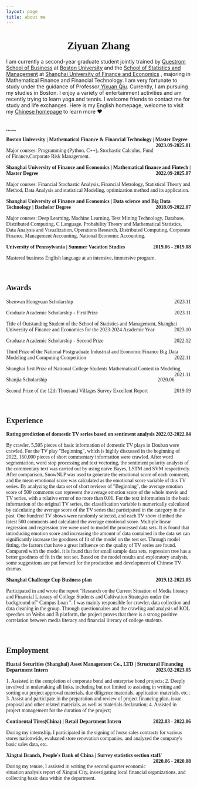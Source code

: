 ```yaml
---
layout: page
title: about me
---
```

<h1 style="font-family: 华文楷体;text-align:center;">Ziyuan Zhang</h1>

<p>I am currently a second-year graduate student jointly trained by <a href="https://www.bu.edu/questrom/">Questrom School of Business</a> at <a href="https://www.bu.edu/">Boston University</a> and the <a href="https://ssm.sufe.edu.cn/">School of Statistics and Management</a> at <a href="https://english.sufe.edu.cn/">Shanghai University of Finance and Economics</a> , majoring in Mathematical Finance and Financial Technology. I am very fortunate to study under the guidance of Professor<a href="https://yixuan.blog/"> Yixuan Qiu</a>. Currently, I am pursuing my studies in Boston. I enjoy a variety of entertainment activities and am recently trying to learn yoga and tennis. I welcome friends to contact me for study and life exchanges. Here is my English homepage, welcome to visit my <a href="https://bobothebest.github.io/cn/about/">Chinese homepage</a> to learn more <span class="love">❤</span></p>
<br>

<h2 style="font-family: 华文楷体;font-size:6;">Education</h2>
<p style="text-align:left;font-family: 华文楷体;"><b>Boston University | Mathematical Finance & Financial Technology | Master Degree<span style="float:right;">2023.09-2025.01</span></b></p>
 <p style="font-family: 华文楷体;">Major courses: Programming (Python, C++), Stochastic Calculus, Fund of Finance,Corporate Risk Management.</p>
<p style="text-align:left;font-family: 华文楷体;"><b>Shanghai University of Finance and Economics | Mathematical finance and Fintech | Master Degree<span style="float:right;">2022.09-2025.07</span></b></p>
 <p style="font-family: 华文楷体;">Major courses: Financial Stochastic Analysis, Financial Metrology, Statistical Theory and Method, Data Analysis and statistical Modeling, optimization method and its application.</p>
<p style="text-align:left;font-family: 华文楷体;"><b>Shanghai University of Finance and Economics | Data science and Big Data Technology | Bachelor Degree<span style="float:right;">2018.09-2022.07</span></b></p>
 <p style="font-family: 华文楷体;">Major courses: Deep Learning, Machine Learning, Text Mining Technology, Database, Distributed Computing, C Language, Probability Theory and Mathematical Statistics, Data Analysis and Visualization, Operations Research, Distributed Computing, Corporate Finance, Management Accounting, National Economic Accounting. </p>
 <p style="text-align:left;font-family: 华文楷体;"><b>University of Pennsylvania | Summer Vacation Studies<span style="float:right;">2019.06 - 2019.08</span></b></p>
  <p style="font-family: 华文楷体;">Mastered business English language at an intensive, immersive program. </p>
  
<br>
<h2 style="font-family: 华文楷体;">Awards</h2>
<p style="text-align:left;font-family: 华文楷体;">Shenwan Hongyuan Scholarship<span style="float:right;">2023.11</span></p>
<p style="text-align:left;font-family: 华文楷体;">Graduate Academic Scholarship - First Prize<span style="float:right;">2023.11</span></p>
<p style="text-align:left;font-family: 华文楷体;">Title of Outstanding Student of the School of Statistics and Management, Shanghai University of Finance and Economics for the 2023-2024 Academic Year<span style="float:right;">2023.10</span></p>
<p style="text-align:left;font-family: 华文楷体;">Graduate Academic Scholarship - Second Prize<span style="float:right;">2022.12</span></p>
<p style="text-align:left;font-family: 华文楷体;">Third Prize of the National Postgraduate Industrial and Economic Finance Big Data Modeling and Computing Competition<span style="float:right;">2022.11</span></p>
<p style="text-align:left;font-family: 华文楷体;">Shanghai first Prize of National College Students Mathematical Contest in Modeling <span style="float:right;">2021.11</span></p>
<p style="text-align:left;font-family: 华文楷体;">Shanjia Scholarship<span style="float:right;">2020.06</span></p>
<p style="text-align:left;font-family: 华文楷体;">Second Prize of the 12th Thousand Villages Survey Excellent Report<span style="float:right;">2019.09</span></p>

<br>

<h2 style="font-family: 华文楷体;">Experience</h2>

<p style="text-align:left;font-family: 华文楷体;"><b>Rating prediction of domestic TV series based on sentiment analysis<span style="float:right;">2022.02-2022.04</span></b></p>
 <p style="font-family: 华文楷体;">By crawler, 5,505 pieces of basic information of domestic TV plays in Douban were crawled. For the TV play "Beginning", which is highly discussed in the beginning of 2022, 160,000 pieces of short commentary information were crawled. After word segmentation, word stop processing and text vectoring, the sentiment polarity analysis of the commentary text was carried out by using naive Bayes, LSTM and SVM respectively. After comparison, SnowNLP was used to generate the emotional score of each comment, and the mean emotional score was calculated as the emotional score variable of this TV series. By analyzing the data set of short reviews of "Beginning", the average emotion score of 500 comments can represent the average emotion score of the whole movie and TV series, with a relative error of no more than 0.01. For the text information in the basic information of the original TV series, the classification variable is numerically calculated by calculating the average score of the TV series that participated in the category in the past. One hundred TV shows were randomly selected, and each TV show climbed the latest 500 comments and calculated the average emotional score. Multiple linear regression and regression tree were used to model the processed data sets. It is found that introducing emotion score and increasing the amount of data contained in the data set can significantly increase the goodness of fit of the model on the test set. Through model fitting, the factors that have a great influence on the quality of TV series are found. Compared with the model, it is found that for small sample data sets, regression tree has a better goodness of fit in the test set. Based on the model results and exploratory analysis, some suggestions are put forward for the production and development of Chinese TV dramas. </p>


<p style="text-align:left;font-family: 华文楷体;"><b>Shanghai Challenge Cup Business plan <span style="float:right;">2019.12-2021.05</span></b></p>
 <p style="font-family: 华文楷体;">Participated in and wrote the report "Research on the Current Situation of Media literacy and Financial Literacy of College Students and Cultivation Strategies under the background of" Campus Loan ". I was mainly responsible for crawler, data collection and data cleaning in the group. Through questionnaires and the crawling and analysis of KOL speeches on Weibo and B platform, the project proves that there is a strong positive correlation between media literacy and financial literacy of college students. </p>

<br>
<h2 style="font-family: 华文楷体;">Employment</h2>
<p style="text-align:left;font-family: 华文楷体;"><b> Huatai Securities (Shanghai) Asset Management Co., LTD | Structural Financing Department Intern<span style="float:right;">2023.02-2023.05</span></b></p>
 <p style="font-family: 华文楷体;">1. Assisted in the completion of corporate bond and enterprise bond projects; 2. Deeply involved in undertaking all links, including but not limited to assisting in writing and sorting out project approval materials, due diligence materials, application materials, etc.; 3. Assist and participate in the preparation and review of project financing plan, issue proposal and other related materials, as well as materials declaration; 4. Assisted in project management for the duration of the project; </p>
<p style="text-align:left;font-family: 华文楷体;"><b>Continental Tires(China) | Retail Department Intern<span style="float:right;">2022.03 - 2022.06</span></b></p>
 <p style="font-family: 华文楷体;">During my internship, I participated in the signing of horse sales contracts for various stores nationwide, evaluated store renovation companies, and analyzed the company's basic sales data, etc. </p>
<p style="text-align:left;font-family: 华文楷体;"><b>Xingtai Branch, People's Bank of China | Survey statistics section
 staff/<span style="float:right;">2020.06 - 2020.08</span></b></p>
 <p style="font-family: 华文楷体;">During my tenure, I assisted in writing the second quarter economic situation analysis report of Xingtai City, investigating local financial organizations, and collecting basic data within the department. </p>


